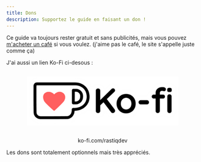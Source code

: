 ```yaml
---
title: Dons
description: Supportez le guide en faisant un don !
---
```


Ce guide va toujours rester gratuit et sans publicités, mais vous pouvez [m'acheter un café](https://www.buymeacoffee.com/rastiqdev) si vous voulez. (j'aime pas le café, le site s'appelle juste comme ça)

J'ai aussi un lien Ko-Fi ci-desous :

<div style="text-align: center; padding: 1em;">
    <a href="https://ko-fi.com/rastiqdev" target="_blank">
        <img src="/assets/images/ko-fi-logo.png" alt="Ko-Fi" height="128"/>
    </a>
</div>
<p style="text-align: center;">ko-fi.com/rastiqdev</p>

Les dons sont totalement optionnels mais très appréciés.
